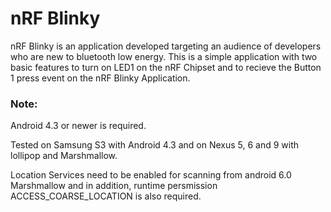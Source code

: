 # nRF Blinky
nRF Blinky is an application developed targeting an audience of developers who are new to bluetooth low energy. This is a simple application with two basic features to turn on LED1 on the nRF Chipset and to recieve the Button 1 press event on the nRF Blinky Application.

### Note:

Android 4.3 or newer is required.

Tested on Samsung S3 with Android 4.3 and on Nexus 5, 6 and 9 with lollipop and Marshmallow.

Location Services need to be enabled for scanning from android 6.0 Marshmallow and in addition, runtime persmission ACCESS_COARSE_LOCATION is also required.
